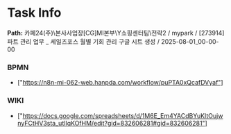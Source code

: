 # Task Info

**Path:** 카페24(주)\본사사업장\[CG]MI본부\Y쇼핑센터팀\전략2 / mypark / [273914] 파트 관리 업무 _ 세일즈포스 월별 기회 관리 구글 시트 생성 / 2025-08-01_00-00-00

### BPMN
- ["https://n8n-mi-062-web.hanpda.com/workflow/puPTA0xQcafDVyaf"]

### WIKI
- ["https://docs.google.com/spreadsheets/d/1M6E_Em4YACdBYuKItOujwnyFCtHV3sta_utIlqKOfHM/edit?gid=832606281#gid=832606281"]

